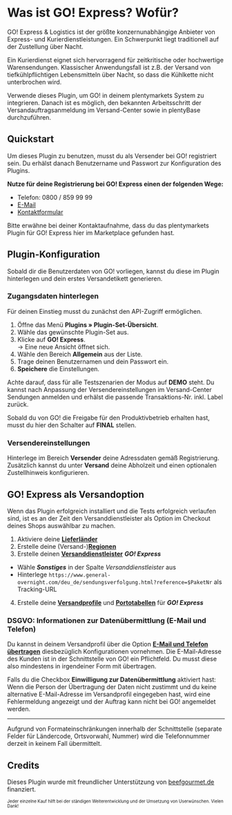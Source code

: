 # Was ist GO! Express? Wofür?

GO! Express & Logistics ist der größte konzernunabhängige Anbieter von Express- und Kurierdienstleistungen. Ein Schwerpunkt liegt traditionell auf der Zustellung über Nacht.

Ein Kurierdienst eignet sich hervorragend für zeitkritische oder hochwertige Warensendungen. Klassischer Anwendungsfall ist z.B. der Versand von tiefkühlpflichtigen Lebensmitteln über Nacht, so dass die Kühlkette nicht unterbrochen wird.

Verwende dieses Plugin, um GO! in deinem plentymarkets System zu integrieren. Danach ist es möglich, den bekannten Arbeitsschritt der Versandauftragsanmeldung im Versand-Center sowie in plentyBase durchzuführen. 

## Quickstart

Um dieses Plugin zu benutzen, musst du als Versender bei GO! registriert sein. Du erhälst danach Benutzername und Passwort zur Konfiguration des Plugins.

**Nutze für deine Registrierung bei GO! Express einen der folgenden Wege:**

- Telefon: 0800 / 859 99 99
- [E-Mail](mailto:info@general-overnight.com)
- [Kontaktformular](https://www.general-overnight.com/deu_de/online-services/kontakt.html)

Bitte erwähne bei deiner Kontaktaufnahme, dass du das plentymarkets Plugin für GO! Express hier im Marketplace gefunden hast.

## Plugin-Konfiguration

Sobald dir die Benutzerdaten von GO! vorliegen, kannst du diese im Plugin hinterlegen und dein erstes Versandetikett generieren.

### Zugangsdaten hinterlegen

Für deinen Einstieg musst du zunächst den API-Zugriff ermöglichen.

1. Öffne das Menü **Plugins » Plugin-Set-Übersicht**.
2. Wähle das gewünschte Plugin-Set aus.
3. Klicke auf **GO! Express**.<br>→ Eine neue Ansicht öffnet sich.
4. Wähle den Bereich **Allgemein** aus der Liste.
5. Trage deinen Benutzernamen und dein Passwort ein.
6. **Speichere** die Einstellungen.

Achte darauf, dass für alle Testszenarien der Modus auf **DEMO** steht. Du kannst nach Anpassung der Versendereinstellungen im Versand-Center Sendungen anmelden und erhälst die passende Transaktions-Nr. inkl. Label zurück.

Sobald du von GO! die Freigabe für den Produktivbetrieb erhalten hast, musst du hier den Schalter auf **FINAL** stellen.

### Versendereinstellungen

Hinterlege im Bereich **Versender** deine Adressdaten gemäß Registrierung. Zusätzlich kannst du unter **Versand** deine Abholzeit und einen optionalen Zustellhinweis konfigurieren.

## GO! Express als Versandoption

Wenn das Plugin erfolgreich installiert und die Tests erfolgreich verlaufen sind, ist es an der Zeit den Versanddienstleister als Option im Checkout deines Shops auswählbar zu machen.

1. Aktiviere deine **[Lieferländer](https://knowledge.plentymarkets.com/fulfillment/versand-vorbereiten#100)**
2. Erstelle deine (Versand-)**[Regionen](https://knowledge.plentymarkets.com/fulfillment/versand-vorbereiten#400)**
3. Erstelle deinen **[Versanddienstleister](https://knowledge.plentymarkets.com/fulfillment/versand-vorbereiten#800)** _**GO! Express**_
  * Wähle _**Sonstiges**_ in der Spalte _Versanddienstleister_ aus
  * Hinterlege `https://www.general-overnight.com/deu_de/sendungsverfolgung.html?reference=$PaketNr` als Tracking-URL
4. Erstelle deine **[Versandprofile](https://knowledge.plentymarkets.com/fulfillment/versand-vorbereiten#1000)** und **[Portotabellen](https://knowledge.plentymarkets.com/fulfillment/versand-vorbereiten#1500)** für _**GO! Express**_

### DSGVO: Informationen zur Datenübermittlung (E-Mail und Telefon)

Du kannst in deinem Versandprofil über die Option **[E-Mail und Telefon übertragen](https://knowledge.plentymarkets.com/business-entscheidungen/rechtliches/dsgvo#700)** diesbezüglich Konfigurationen vornehmen. Die E-Mail-Adresse des Kunden ist in der Schnittstelle von GO! ein Pflichtfeld. Du musst diese also mindestens in irgendeiner Form mit übertragen.

<div class="alert alert-warning" role="alert">
    Falls du die Checkbox <strong>Einwilligung zur Datenübermittlung</strong> aktiviert hast: Wenn die Person der Übertragung der Daten nicht zustimmt und du keine alternative E-Mail-Adresse im Versandprofil eingegeben hast, wird eine Fehlermeldung angezeigt und der Auftrag kann nicht bei GO! angemeldet werden.
</div>

---

<div class="alert alert-danger" role="alert">
    Aufgrund von Formateinschränkungen innerhalb der Schnittstelle (separate Felder für Ländercode, Ortsvorwahl, Nummer) wird die Telefonnummer derzeit in keinem Fall übermittelt.
</div>

## Credits

Dieses Plugin wurde mit freundlicher Unterstützung von [beefgourmet.de](https://www.beefgourmet.de/) finanziert.

<sub><sup>Jeder einzelne Kauf hilft bei der ständigen Weiterentwicklung und der Umsetzung von Userwünschen. Vielen Dank!</sup></sub>

